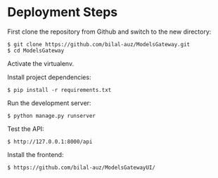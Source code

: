 # Deployment Steps

First clone the repository from Github and switch to the new directory:

    $ git clone https://github.com/bilal-auz/ModelsGateway.git
    $ cd ModelsGateway
    
Activate the virtualenv.
    
Install project dependencies:

    $ pip install -r requirements.txt
    
Run the development server:

    $ python manage.py runserver

Test the API:

    $ http://127.0.0.1:8000/api
    
Install the frontend:

    $ https://github.com/bilal-auz/ModelsGatewayUI/

